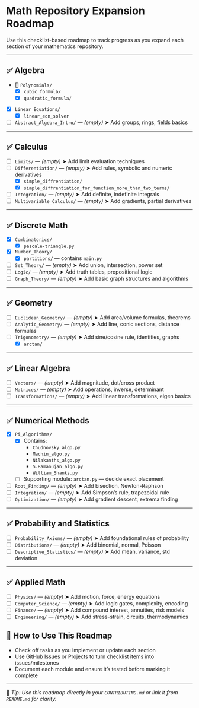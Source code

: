 # Math Repository Expansion Roadmap

Use this checklist-based roadmap to track progress as you expand each section of your mathematics repository.

---

## ✅ Algebra

- [] `Polynomials/`
  - [x] `cubic_formula/`
  - [x] `quadratic_formula/`
- [x] `Linear_Equations/`
  - [x] `linear_eqn_solver`
- [ ] `Abstract_Algebra_Intro/` — *(empty)* ➤ Add groups, rings, fields basics

---

## ✅ Calculus

- [ ] `Limits/` — *(empty)* ➤ Add limit evaluation techniques
- [ ] `Differentiation/` — *(empty)* ➤ Add rules, symbolic and numeric derivatives
  - [x] `simple_diffrentiation/`
  - [x] `simple_diffrentiation_for_function_more_than_two_terms/`
- [ ] `Integration/` — *(empty)* ➤ Add definite, indefinite integrals
- [ ] `Multivariable_Calculus/` — *(empty)* ➤ Add gradients, partial derivatives

---

## ✅ Discrete Math

- [x] `Combinatorics/`
  - [x]  `pascale-triangle.py`
- [x] `Number_Theory/`
  - [x] `partitions/` — contains `main.py`
- [ ] `Set_Theory/` — *(empty)* ➤ Add union, intersection, power set
- [ ] `Logic/` — *(empty)* ➤ Add truth tables, propositional logic
- [ ] `Graph_Theory/` — *(empty)* ➤ Add basic graph structures and algorithms

---

## ✅ Geometry

- [ ] `Euclidean_Geometry/` — *(empty)* ➤ Add area/volume formulas, theorems
- [ ] `Analytic_Geometry/` — *(empty)* ➤ Add line, conic sections, distance formulas
- [ ] `Trigonometry/` — *(empty)* ➤ Add sine/cosine rule, identities, graphs
  - [x] `arctan/`

---

## ✅ Linear Algebra

- [ ] `Vectors/` — *(empty)* ➤ Add magnitude, dot/cross product
- [ ] `Matrices/` — *(empty)* ➤ Add operations, inverse, determinant
- [ ] `Transformations/` — *(empty)* ➤ Add linear transformations, eigen basics

---

## ✅ Numerical Methods

- [x] `Pi_Algorithms/`
  - [x] Contains:
    - `Chudnovsky_algo.py`
    - `Machin_algo.py`
    - `Nilakanths_algo.py`
    - `S.Ramanujan_algo.py`
    - `William_Shanks.py`
  - [ ] Supporting module: `arctan.py` — decide exact placement
- [ ] `Root_Finding/` — *(empty)* ➤ Add bisection, Newton-Raphson
- [ ] `Integration/` — *(empty)* ➤ Add Simpson’s rule, trapezoidal rule
- [ ] `Optimization/` — *(empty)* ➤ Add gradient descent, extrema finding

---

## ✅ Probability and Statistics

- [ ] `Probability_Axioms/` — *(empty)* ➤ Add foundational rules of probability
- [ ] `Distributions/` — *(empty)* ➤ Add binomial, normal, Poisson
- [ ] `Descriptive_Statistics/` — *(empty)* ➤ Add mean, variance, std deviation

---

## ✅ Applied Math

- [ ] `Physics/` — *(empty)* ➤ Add motion, force, energy equations
- [ ] `Computer_Science/` — *(empty)* ➤ Add logic gates, complexity, encoding
- [ ] `Finance/` — *(empty)* ➤ Add compound interest, annuities, risk models
- [ ] `Engineering/` — *(empty)* ➤ Add stress-strain, circuits, thermodynamics

## 🔁 How to Use This Roadmap

- Check off tasks as you implement or update each section
- Use GitHub Issues or Projects to turn checklist items into issues/milestones
- Document each module and ensure it’s tested before marking it complete

---

🧠 *Tip: Use this roadmap directly in your `CONTRIBUTING.md` or link it from `README.md` for clarity.*
